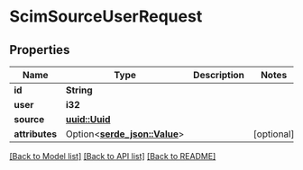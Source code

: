 # ScimSourceUserRequest

## Properties

Name | Type | Description | Notes
------------ | ------------- | ------------- | -------------
**id** | **String** |  | 
**user** | **i32** |  | 
**source** | [**uuid::Uuid**](uuid::Uuid.md) |  | 
**attributes** | Option<[**serde_json::Value**](.md)> |  | [optional]

[[Back to Model list]](../README.md#documentation-for-models) [[Back to API list]](../README.md#documentation-for-api-endpoints) [[Back to README]](../README.md)


